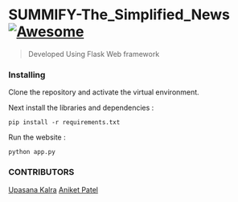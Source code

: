 # SUMMIFY-The_Simplified_News [![Awesome](https://cdn.rawgit.com/sindresorhus/awesome/d7305f38d29fed78fa85652e3a63e154dd8e8829/media/badge.svg)](https://github.com/sindresorhus/awesome#readme)
> Developed Using Flask Web framework

### Installing

Clone the repository and activate the virtual environment.

Next install the libraries and dependencies :

```
pip install -r requirements.txt
```

Run the website :
```
python app.py
```


<h3> CONTRIBUTORS </h3>
<a href="https://github.com/upasana-tech/">Upasana Kalra</a>
<a href="https://github.com/AniketCPatel/">Aniket Patel</a>
